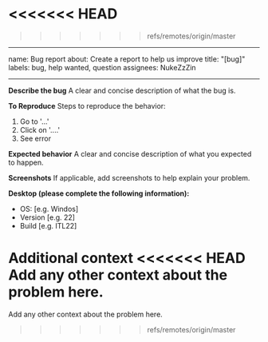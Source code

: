 <<<<<<< HEAD
=======

>>>>>>> refs/remotes/origin/master
---
name: Bug report
about: Create a report to help us improve
title: "[bug]"
labels: bug, help wanted, question
assignees: NukeZzZin

---

**Describe the bug**
A clear and concise description of what the bug is.

**To Reproduce**
Steps to reproduce the behavior:
1. Go to '...'
2. Click on '....'
3. See error

**Expected behavior**
A clear and concise description of what you expected to happen.

**Screenshots**
If applicable, add screenshots to help explain your problem.

**Desktop (please complete the following information):**
 - OS: [e.g. Windos]
 - Version [e.g. 22]
 - Build [e.g. ITL22]

**Additional context**
<<<<<<< HEAD
Add any other context about the problem here.
=======
Add any other context about the problem here.
>>>>>>> refs/remotes/origin/master
